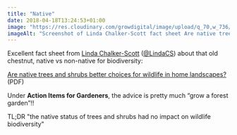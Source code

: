 ```yaml
---
title: "Native"
date: 2018-04-18T13:24:53+01:00
image: "https://res.cloudinary.com/growdigital/image/upload/q_70,w_736/v1544109718/linda-chalker-scott-27668116228.png"
imageAlt: "Screenshot of Linda Chalker-Scott fact sheet Are native trees and shrubs better choices for wildlife in home landscapes?"
---
```


Excellent fact sheet from [Linda Chalker-Scott](https://puyallup.wsu.edu/lcs/) ([@LindaCS](https://twitter.com/LindaCS)) about that old chestnut, native vs non-native for biodiversity:

[Are native trees and shrubs better choices for wildlife in home landscapes?](http://cru.cahe.wsu.edu/CEPublications/FS300E/FS300E.pdf) (PDF)

Under **Action Items for Gardeners**, the advice is pretty much “grow a forest garden”!!

TL;DR "the native status of trees and shrubs had no impact on wildlife biodiversity"
